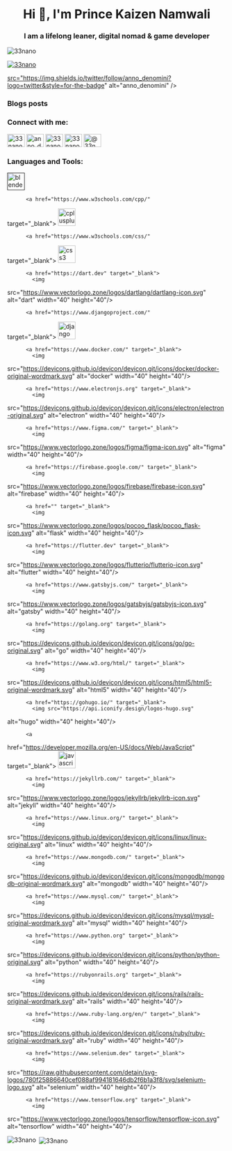 <h1 align="center">Hi 👋, I'm Prince Kaizen Namwali</h1>
<h3 align="center">I am a lifelong leaner, digital nomad & game developer</h3>

<p
 align="left"> <img 
src="https://komarev.com/ghpvc/?username=33nano&label=Profile%20views&color=0e75b6&style=flat"
 alt="33nano" /> </p>

<p align="left"> <a 
href="https://github.com/ryo-ma/github-profile-trophy"><img 
src="https://github-profile-trophy.vercel.app/?username=33nano" 
alt="33nano" /></a> </p>

<p align="left"> 
<a href="https://twitter.com/anno_denomini" target="blank"><img
 
src="https://img.shields.io/twitter/follow/anno_denomini?logo=twitter&style=for-the-badge"
 alt="anno_denomini" /></a> </p>

### Blogs posts
<!-- BLOG-POST-LIST:START -->
<!-- BLOG-POST-LIST:END -->
 
<p align="left"> 
<h3 align="left">Connect with me:</h3>
<a
 href="https://dev.to/33nano" target="blank"><img align="center" 
src="https://cdn.jsdelivr.net/npm/simple-icons@3.0.1/icons/dev-dot-to.svg"
 alt="33nano" height="30" width="40" /></a>
<a 
href="https://twitter.com/anno_denomini" target="blank"><img 
align="center" 
src="https://cdn.jsdelivr.net/npm/simple-icons@3.0.1/icons/twitter.svg" 
alt="anno_denomini" height="30" width="40" /></a>
<a 
href="https://linkedin.com/in/33nano" target="blank"><img 
align="center" 
src="https://cdn.jsdelivr.net/npm/simple-icons@3.0.1/icons/linkedin.svg"
 alt="33nano" height="30" width="40" /></a>
<a 
href="https://dribbble.com/33nano" target="blank"><img 
align="center" 
src="https://cdn.jsdelivr.net/npm/simple-icons@3.0.1/icons/dribbble.svg"
 alt="33nano" height="30" width="40" /></a>
<a 
href="https://medium.com/@33n" target="blank"><img align="center" 
src="https://cdn.jsdelivr.net/npm/simple-icons@3.0.1/icons/medium.svg" 
alt="@33n" height="30" width="40" /></a>
</p>

<h3 align="left">Languages and Tools:</h3>
<p
 align="left">
          <a href="" target="_blank">
            <img 
src="https://download.blender.org/branding/community/blender_community_badge_white.svg"
 alt="blender" width="40" height="40"/>
          </a>
           
          <a href="https://www.w3schools.com/cpp/" 
target="_blank">
            <img 
src="https://devicons.github.io/devicon/devicon.git/icons/cplusplus/cplusplus-original.svg"
 alt="cplusplus" width="40" height="40"/>
          </a>
           
          <a href="https://www.w3schools.com/css/" 
target="_blank">
            <img 
src="https://devicons.github.io/devicon/devicon.git/icons/css3/css3-original-wordmark.svg"
 alt="css3" width="40" height="40"/>
          </a>
           
          <a href="https://dart.dev" target="_blank">
            <img 
src="https://www.vectorlogo.zone/logos/dartlang/dartlang-icon.svg" 
alt="dart" width="40" height="40"/>
          </a>
           
          <a href="https://www.djangoproject.com/" 
target="_blank">
            <img 
src="https://devicons.github.io/devicon/devicon.git/icons/django/django-original.svg"
 alt="django" width="40" height="40"/>
          </a>
           
          <a href="https://www.docker.com/" target="_blank">
            <img 
src="https://devicons.github.io/devicon/devicon.git/icons/docker/docker-original-wordmark.svg"
 alt="docker" width="40" height="40"/>
          </a>
           
          <a href="https://www.electronjs.org" target="_blank">
            <img 
src="https://devicons.github.io/devicon/devicon.git/icons/electron/electron-original.svg"
 alt="electron" width="40" height="40"/>
          </a>
           
          <a href="https://www.figma.com/" target="_blank">
            <img 
src="https://www.vectorlogo.zone/logos/figma/figma-icon.svg" alt="figma"
 width="40" height="40"/>
          </a>
           
          <a href="https://firebase.google.com/" target="_blank">
            <img 
src="https://www.vectorlogo.zone/logos/firebase/firebase-icon.svg" 
alt="firebase" width="40" height="40"/>
          </a>
           
          <a href="" target="_blank">
            <img 
src="https://www.vectorlogo.zone/logos/pocoo_flask/pocoo_flask-icon.svg"
 alt="flask" width="40" height="40"/>
          </a>
           
          <a href="https://flutter.dev" target="_blank">
            <img 
src="https://www.vectorlogo.zone/logos/flutterio/flutterio-icon.svg" 
alt="flutter" width="40" height="40"/>
          </a>
           
          <a href="https://www.gatsbyjs.com/" target="_blank">
            <img 
src="https://www.vectorlogo.zone/logos/gatsbyjs/gatsbyjs-icon.svg" 
alt="gatsby" width="40" height="40"/>
          </a>
           
          <a href="https://golang.org" target="_blank">
            <img 
src="https://devicons.github.io/devicon/devicon.git/icons/go/go-original.svg"
 alt="go" width="40" height="40"/>
          </a>
           
          <a href="https://www.w3.org/html/" target="_blank">
            <img 
src="https://devicons.github.io/devicon/devicon.git/icons/html5/html5-original-wordmark.svg"
 alt="html5" width="40" height="40"/>
          </a>
           
          <a href="https://gohugo.io/" target="_blank">
            <img src="https://api.iconify.design/logos-hugo.svg" 
alt="hugo" width="40" height="40"/>
          </a>
           
          <a 
href="https://developer.mozilla.org/en-US/docs/Web/JavaScript" 
target="_blank">
            <img 
src="https://devicons.github.io/devicon/devicon.git/icons/javascript/javascript-original.svg"
 alt="javascript" width="40" height="40"/>
          </a>
           
          <a href="https://jekyllrb.com/" target="_blank">
            <img 
src="https://www.vectorlogo.zone/logos/jekyllrb/jekyllrb-icon.svg" 
alt="jekyll" width="40" height="40"/>
          </a>
           
          <a href="https://www.linux.org/" target="_blank">
            <img 
src="https://devicons.github.io/devicon/devicon.git/icons/linux/linux-original.svg"
 alt="linux" width="40" height="40"/>
          </a>
           
          <a href="https://www.mongodb.com/" target="_blank">
            <img 
src="https://devicons.github.io/devicon/devicon.git/icons/mongodb/mongodb-original-wordmark.svg"
 alt="mongodb" width="40" height="40"/>
          </a>
           
          <a href="https://www.mysql.com/" target="_blank">
            <img 
src="https://devicons.github.io/devicon/devicon.git/icons/mysql/mysql-original-wordmark.svg"
 alt="mysql" width="40" height="40"/>
          </a>
           
          <a href="https://www.python.org" target="_blank">
            <img 
src="https://devicons.github.io/devicon/devicon.git/icons/python/python-original.svg"
 alt="python" width="40" height="40"/>
          </a>
           
          <a href="https://rubyonrails.org" target="_blank">
            <img 
src="https://devicons.github.io/devicon/devicon.git/icons/rails/rails-original-wordmark.svg"
 alt="rails" width="40" height="40"/>
          </a>
           
          <a href="https://www.ruby-lang.org/en/" target="_blank">
            <img 
src="https://devicons.github.io/devicon/devicon.git/icons/ruby/ruby-original-wordmark.svg"
 alt="ruby" width="40" height="40"/>
          </a>
           
          <a href="https://www.selenium.dev" target="_blank">
            <img 
src="https://raw.githubusercontent.com/detain/svg-logos/780f25886640cef088af994181646db2f6b1a3f8/svg/selenium-logo.svg"
 alt="selenium" width="40" height="40"/>
          </a>
           
          <a href="https://www.tensorflow.org" target="_blank">
            <img 
src="https://www.vectorlogo.zone/logos/tensorflow/tensorflow-icon.svg" 
alt="tensorflow" width="40" height="40"/>
          </a>
          </p>

<p><img align="left" 
src="https://github-readme-stats.vercel.app/api/top-langs/?username=33nano&layout=compact"
 alt="33nano" /></p>

<p>&nbsp;<img 
align="center" 
src="https://github-readme-stats.vercel.app/api?username=33nano&show_icons=true"
 alt="33nano" /></p>


